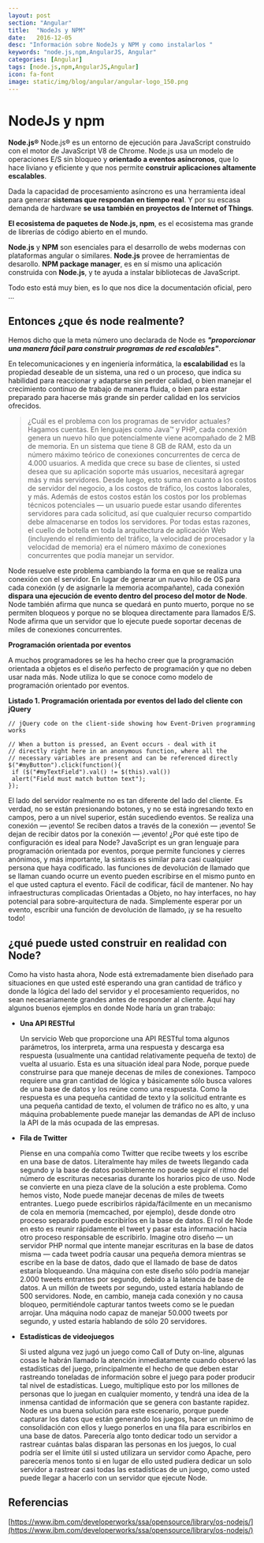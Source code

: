 ```yaml
---
layout: post
section: "Angular"
title:  "NodeJs y NPM"
date:   2016-12-05
desc: "Información sobre NodeJs y NPM y como instalarlos "
keywords: "node.js,npm,AngularJS, Angular"
categories: [Angular]
tags: [node.js,npm,AngularJS,Angular]
icon: fa-font
image: static/img/blog/angular/angular-logo_150.png
---
```


# NodeJs y npm #

**Node.js®** Node.js® es un entorno de ejecución para JavaScript construido con el motor de JavaScript V8 de Chrome. Node.js usa un modelo de operaciones E/S sin bloqueo y **orientado a eventos asíncronos**, que lo hace liviano y eficiente y que nos permite **construir aplicaciones altamente escalables**.

Dada la capacidad de procesamiento asíncrono es una herramienta ideal para generar **sistemas que respondan en tiempo real**. Y por su escasa demanda de hardware **se usa también en proyectos de Internet of Things**.

**El ecosistema de paquetes de Node.js, npm**, es el ecosistema mas grande de librerías de código abierto en el mundo.

**Node.js** y **NPM** son esenciales para el desarrollo de webs modernas con plataformas angular o similares. **Node.js** provee de herramientas de desarollo. **NPM package manager**, es en sí mismo una aplicación construida con **Node.js**, y te ayuda a instalar bibliotecas de JavaScript.

Todo esto está muy bien, es lo que nos dice la documentación oficial, pero ...

## Entonces ¿que és node realmente? ##
<!--more-->
Hemos dicho que la meta número uno declarada de Node es ***"proporcionar una manera fácil para construir programas de red escalables"***.

En telecomunicaciones y en ingeniería informática, la **escalabilidad** es la propiedad deseable de un sistema, una red o un proceso, que indica su habilidad para reaccionar y adaptarse sin perder calidad, o bien manejar el crecimiento continuo de trabajo de manera fluida, o bien para estar preparado para hacerse más grande sin perder calidad en los servicios ofrecidos.

> ¿Cuál es el problema con los programas de servidor actuales? Hagamos cuentas. En lenguajes como Java™ y PHP, cada conexión genera un nuevo hilo que potencialmente viene acompañado de 2 MB de memoria. En un sistema que tiene 8 GB de RAM, esto da un número máximo teórico de conexiones concurrentes de cerca de 4.000 usuarios. A medida que crece su base de clientes, si usted desea que su aplicación soporte más usuarios, necesitará agregar más y más servidores. Desde luego, esto suma en cuanto a los costos de servidor del negocio, a los costos de tráfico, los costos laborales, y más. Además de estos costos están los costos por los problemas técnicos potenciales — un usuario puede estar usando diferentes servidores para cada solicitud, así que cualquier recurso compartido debe almacenarse en todos los servidores. Por todas estas razones, el cuello de botella en toda la arquitectura de aplicación Web (incluyendo el rendimiento del tráfico, la velocidad de procesador y la velocidad de memoria) era el número máximo de conexiones concurrentes que podía manejar un servidor.

Node resuelve este problema cambiando la forma en que se realiza una conexión con el servidor. En lugar de generar un nuevo hilo de OS para cada conexión (y de asignarle la memoria acompañante), cada conexión **dispara una ejecución de evento dentro del proceso del motor de Node**. Node también afirma que nunca se quedará en punto muerto, porque no se permiten bloqueos y porque no se bloquea directamente para llamados E/S. Node afirma que un servidor que lo ejecute puede soportar decenas de miles de conexiones concurrentes.

**Programación orientada por eventos**

A muchos programadores se les ha hecho creer que la programación orientada a objetos es el diseño perfecto de programación y que no deben usar nada más. Node utiliza lo que se conoce como modelo de programación orientado por eventos.

**Listado 1. Programación orientada por eventos del lado del cliente con jQuery**

    // jQuery code on the client-side showing how Event-Driven programming works
    
    // When a button is pressed, an Event occurs - deal with it
    // directly right here in an anonymous function, where all the
    // necessary variables are present and can be referenced directly
    $("#myButton").click(function(){
     if ($("#myTextField").val() != $(this).val())
     alert("Field must match button text");
    });

El lado del servidor realmente no es tan diferente del lado del cliente. Es verdad, no se están presionando botones, y no se está ingresando texto en campos, pero a un nivel superior, están sucediendo eventos. Se realiza una conexión — ¡evento! Se reciben datos a través de la conexión — ¡evento! Se dejan de recibir datos por la conexión — ¡evento!
¿Por qué este tipo de configuración es ideal para Node? JavaScript es un gran lenguaje para programación orientada por eventos, porque permite funciones y cierres anónimos, y más importante, la sintaxis es similar para casi cualquier persona que haya codificado. las funciones de devolución de llamado que se llaman cuando ocurre un evento pueden escribirse en el mismo punto en el que usted captura el evento. Fácil de codificar, fácil de mantener. No hay infraestructuras complicadas Orientadas a Objeto, no hay interfaces, no hay potencial para sobre-arquitectura de nada. Simplemente esperar por un evento, escribir una función de devolución de llamado, ¡y se ha resuelto todo!

## ¿qué puede usted construir en realidad con Node? ##

Como ha visto hasta ahora, Node está extremadamente bien diseñado para situaciones en que usted esté esperando una gran cantidad de tráfico y donde la lógica del lado del servidor y el procesamiento requeridos, no sean necesariamente grandes antes de responder al cliente. Aquí hay algunos buenos ejemplos en donde Node haría un gran trabajo:

- **Una API RESTful**

	Un servicio Web que proporcione una API RESTful toma algunos parámetros, los interpreta, arma una respuesta y descarga esa respuesta (usualmente una cantidad relativamente pequeña de texto) de vuelta al usuario. Esta es una situación ideal para Node, porque puede construirse para que maneje decenas de miles de conexiones. Tampoco requiere una gran cantidad de lógica y básicamente sólo busca valores de una base de datos y los reúne como una respuesta. Como la respuesta es una pequeña cantidad de texto y la solicitud entrante es una pequeña cantidad de texto, el volumen de tráfico no es alto, y una máquina probablemente puede manejar las demandas de API de incluso la API de la más ocupada de las empresas.

- **Fila de Twitter**

	Piense en una compañía como Twitter que recibe tweets y los escribe en una base de datos. Literalmente hay miles de tweets llegando cada segundo y la base de datos posiblemente no puede seguir el ritmo del número de escrituras necesarias durante los horarios pico de uso. Node se convierte en una pieza clave de la solución a este problema. Como hemos visto, Node puede manejar decenas de miles de tweets entrantes. Luego puede escribirlos rápida/fácilmente en un mecanismo de cola en memoria (memcached, por ejemplo), desde donde otro proceso separado puede escribirlos en la base de datos. El rol de Node en esto es reunir rápidamente el tweet y pasar esta información hacia otro proceso responsable de escribirlo. Imagine otro diseño — un servidor PHP normal que intente manejar escrituras en la base de datos misma — cada tweet podría causar una pequeña demora mientras se escribe en la base de datos, dado que el llamado de base de datos estaría bloqueando. Una máquina con este diseño sólo podría manejar 2.000 tweets entrantes por segundo, debido a la latencia de base de datos. A un millón de tweets por segundo, usted estaría hablando de 500 servidores. Node, en cambio, maneja cada conexión y no causa bloqueo, permitiéndole capturar tantos tweets como se le puedan arrojar. Una máquina nodo capaz de manejar 50.000 tweets por segundo, y usted estaría hablando de sólo 20 servidores.

- **Estadísticas de videojuegos**

	Si usted alguna vez jugó un juego como Call of Duty on-line, algunas cosas le habrán llamado la atención inmediatamente cuando observó las estadísticas del juego, principalmente el hecho de que deben estar rastreando toneladas de información sobre el juego para poder producir tal nivel de estadísticas. Luego, multiplique esto por los millones de personas que lo juegan en cualquier momento, y tendrá una idea de la inmensa cantidad de información que se genera con bastante rapidez. Node es una buena solución para este escenario, porque puede capturar los datos que están generando los juegos, hacer un mínimo de consolidación con ellos y luego ponerlos en una fila para escribirlos en una base de datos. Parecería algo tonto dedicar todo un servidor a rastrear cuántas balas disparan las personas en los juegos, lo cual podría ser el límite útil si usted utilizara un servidor como Apache, pero parecería menos tonto si en lugar de ello usted pudiera dedicar un solo servidor a rastrear casi todas las estadísticas de un juego, como usted puede llegar a hacerlo con un servidor que ejecute Node.

## Referencias ##

[https://www.ibm.com/developerworks/ssa/opensource/library/os-nodejs/](https://www.ibm.com/developerworks/ssa/opensource/library/os-nodejs/)